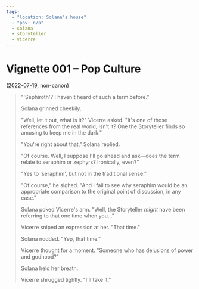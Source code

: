 ```yaml
---
tags:
  - "location: Solana's house"
  - "pov: n/a"
  - solana
  - storyteller
  - vicerre
---
```


# Vignette 001 – Pop Culture

([2022-07-19](https://discord.com/channels/@me/331457840231219201/999119364550832178), non-canon)

> "'Sephiroth'? I haven't heard of such a term before."
>
> Solana grinned cheekily.
>
> "Well, let it out, what is it?" Vicerre asked. "It's one of those references from the real world, isn't it? One the Storyteller finds so amusing to keep me in the dark."
>
> "You're right about that," Solana replied.
>
> "Of course. Well, I suppose I'll go ahead and ask—does the term relate to seraphim or zephyrs? Ironically, even?"
>
> "Yes to 'seraphim', but not in the traditional sense."
>
> "Of course," he sighed. "And I fail to see why seraphim would be an appropriate comparison to the original point of discussion, in any case."
>
> Solana poked Vicerre's arm. "Well, the Storyteller _might_ have been referring to that one time when you..."
>
> Vicerre sniped an expression at her. "That time."
>
> Solana nodded. "Yep, that time."
>
> Vicerre thought for a moment. "Someone who has delusions of power and godhood?"
>
> Solana held her breath.
>
> Vicerre shrugged tightly. "I'll take it."
